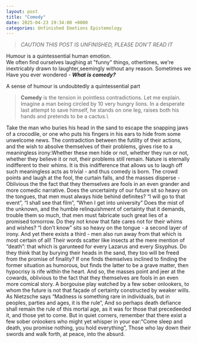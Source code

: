 ```yaml
---
layout: post
title: "Comedy"
date: 2025-04-23 19:34:00 +0000
categories: Unfinished Emotions Epistemology
---
```

>*CAUTION THIS POST IS UNFINISHED, PLEASE DON'T READ IT*

Humour is a quintessential human emotion.\
We often find ourselves laughing at "funny" things, othertimes, we're inextricably drawn to laughter,seemingly without any reason. Sometimes we 
Have you ever wondered - ***What is comedy?***


A sense of humour is undoubtedly a quintessential part 


> **Comedy** is the tension in pointless contradictions.
Let me explain.\
Imagine a man being circled by 10 very hungry lions. In a desperate last attempt to save himself, he stands on one leg, raises both his hands and pretends to be a cactus.\

Take the man who buries his head in the sand to escape the snapping jaws of a crocodile, or one who puts his fingers in his ears to hide from some unwelcome news.
The contradiction between the futility of their actions, and the wish to absolve themselves of their problems, gives rise to a meaningless irony:Whether these men hide or not, whether they run or not, whether they believe it or not, their problems still remain.
Nature is eternally indifferent to their whims.
It is this indifference that allows us to laugh off such meaningless acts as trivial - and thus comedy is born.
The crowd points and laugh at the fool, the curtain falls, and the masses disperse - 
Oblivious the the fact that they themselves are fools in an even grander and more comedic narrative.
Does the uncertainty of our future sit so heavy on the tongues, that men must always hide behind definites?
“I will go to that event”, “I shall see that film”, “When I get into university”
Does the mist of the unknown, and the humble relinquishment of certainty that it demands, trouble them so much, that men must fabricate such great lies of a promised tomorrow.
Do they not know that fate cares not for their whims and wishes?
“I don’t know” sits so heavy on the tongue - a second layer of irony.
And yet there exists a third - men also run away from that which is most certain of all!
Their words scatter like insects at the mere mention of “death”: that which is garunteed for every Lazarus and every Sisyphus.
Do they think that by burying their heads in the sand, they too will be freed from the promise of finality?
If one finds themselves inclined to finding the former situation as humorous, but finds the latter to be a grave matter, then hypocrisy is rife within the heart.
And so, the masses point and jeer at the cowards, oblivious to the fact that they themselves are fools in an even more comical story.
A borgouise play watched by a few sober onlookers, to whom the future is not that façade of certainty constructed by weaker wills.
As Nietzsche says “Madness is something rare in individuals, but in peoples, parties and ages, it is the rule”,
And so perhaps death defiance shall remain the rule of this mortal age, as it was for those that precedeeded it, and those yet to come.
But in quiet corners, remember that there exist a few sober onlookers who might yet whisper in your ear:“Come sleep and death, you promise nothing, you hold everything”,
Those who lay down their swords and walk forth, at peace, into the absurd.
